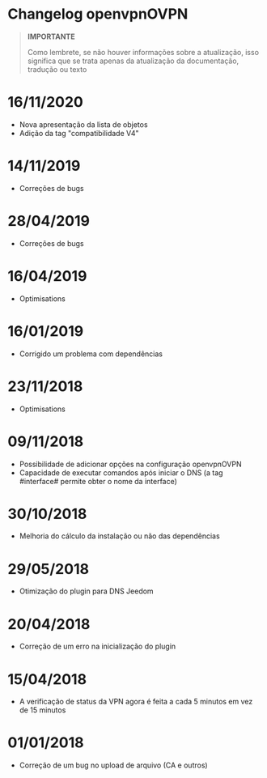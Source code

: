 # Changelog openvpnOVPN

>**IMPORTANTE**
>
>Como lembrete, se não houver informações sobre a atualização, isso significa que se trata apenas da atualização da documentação, tradução ou texto

# 16/11/2020

- Nova apresentação da lista de objetos
- Adição da tag "compatibilidade V4"

# 14/11/2019

- Correções de bugs

# 28/04/2019

- Correções de bugs

# 16/04/2019

- Optimisations

# 16/01/2019

- Corrigido um problema com dependências

# 23/11/2018

- Optimisations

# 09/11/2018

- Possibilidade de adicionar opções na configuração openvpnOVPN
- Capacidade de executar comandos após iniciar o DNS (a tag #interface# permite obter o nome da interface)

# 30/10/2018

- Melhoria do cálculo da instalação ou não das dependências

# 29/05/2018

- Otimização do plugin para DNS Jeedom

# 20/04/2018

- Correção de um erro na inicialização do plugin

# 15/04/2018

- A verificação de status da VPN agora é feita a cada 5 minutos em vez de 15 minutos

# 01/01/2018

-	Correção de um bug no upload de arquivo (CA e outros)
